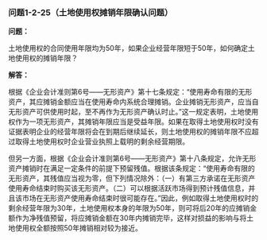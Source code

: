 ### 问题1-2-25（土地使用权摊销年限确认问题）

**问题：**

土地使用权的合同使用年限均为50年，如果企业经营年限短于50年，如何确定土地使用权的摊销年限？

**解答：**

根据《企业会计准则第6号——无形资产》第十七条规定：“使用寿命有限的无形资产，其应摊销金额应当在使用寿命内系统合理摊销。企业摊销无形资产，应当自无形资产可供使用时起，至不再作为无形资产确认时止。”这一规定表明，土地使用权作为一项无形资产，其摊销年限应当是受益年限。如果在取得土地使用权时没有证据表明企业的经营年限将会在到期后继续延长，则土地使用权的摊销年限不应超过取得土地使用权时企业营业执照上载明的剩余经营期限。

但另一方面，根据《企业会计准则第6号——无形资产》第十八条规定，允许无形资产摊销时在满足一定条件的前提下预留残值。根据该条规定：“使用寿命有限的无形资产，其残值应当视为零，但下列情况除外：（一）有第三方承诺在无形资产使用寿命结束时购买该无形资产。（二）可以根据活跃市场得到预计残值信息，并且该市场在无形资产使用寿命结束时很可能存在。”因此，例如取得土地使用权时的剩余经营年限为30年，土地使用权本身的年限为50年，则可将后20年的应摊销金额作为净残值预留，将应摊销金额在30年内摊销完毕，这样对损益的影响与将土地使用权全额按照50年摊销相对较为接近。